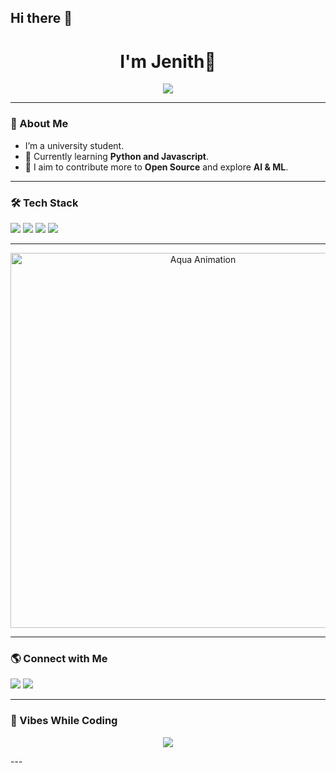 ## Hi there 👋

<h1 align="center">I'm Jenith👋</h1>

<p align="center">
  <a href="https://github.com/your-Jenith01">
    <img src="https://readme-typing-svg.herokuapp.com?color=%2336BCF7&lines=Currently+learning;A+Normal+Nonchalant+Uni+student;Growing+day+by+day" />
  </a>
</p>

---

### 🚀 About Me  
- I’m a university student.  
- 🌱 Currently learning **Python and Javascript**.  
- 🎯 I aim to contribute more to **Open Source** and explore **AI & ML**.  

---

### 🛠️ Tech Stack  
<p align="left">
  <img src="https://img.shields.io/badge/-HTML5-E34F26?style=flat-square&logo=html5&logoColor=white" />
  <img src="https://img.shields.io/badge/-CSS3-1572B6?style=flat-square&logo=css3" />
  <img src="https://img.shields.io/badge/-JavaScript-F7DF1E?style=flat-square&logo=javascript&logoColor=black" />
  <img src="https://img.shields.io/badge/-Python-3776AB?style=flat-square&logo=python&logoColor=white" />
</p>

---

<p align="center">
  <img src="https://media.tenor.com/RTH3ZybtFeYAAAAC/konosuba-aqua.gif" width="600" alt="Aqua Animation">
</p>

---

### 🌎 Connect with Me  
<p align="left">
  <a href="https://www.instagram.com/your-Jenith_lama" target="_blank"><img src="https://img.shields.io/badge/-Instagram-E4405F?style=flat-square&logo=instagram&logoColor=white" /></a>
  <a href="mailto:jenithlam01@gmail.com"><img src="https://img.shields.io/badge/-Email-D14836?style=flat-square&logo=gmail&logoColor=white" /></a>
</p>

---

### 🎵 Vibes While Coding  
 <p align="center">
  <img src="https://spotify-github-profile.vercel.app/api/view?uid=31tx3ngrebyi4eg7al7s4mxniqiq&cover_image=true&theme=novatorem" />
</p>
---
